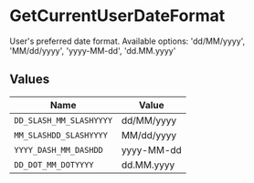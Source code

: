 # GetCurrentUserDateFormat

User's preferred date format. Available options: 'dd/MM/yyyy', 'MM/dd/yyyy', 'yyyy-MM-dd', 'dd.MM.yyyy'


## Values

| Name                    | Value                   |
| ----------------------- | ----------------------- |
| `DD_SLASH_MM_SLASHYYYY` | dd/MM/yyyy              |
| `MM_SLASHDD_SLASHYYYY`  | MM/dd/yyyy              |
| `YYYY_DASH_MM_DASHDD`   | yyyy-MM-dd              |
| `DD_DOT_MM_DOTYYYY`     | dd.MM.yyyy              |